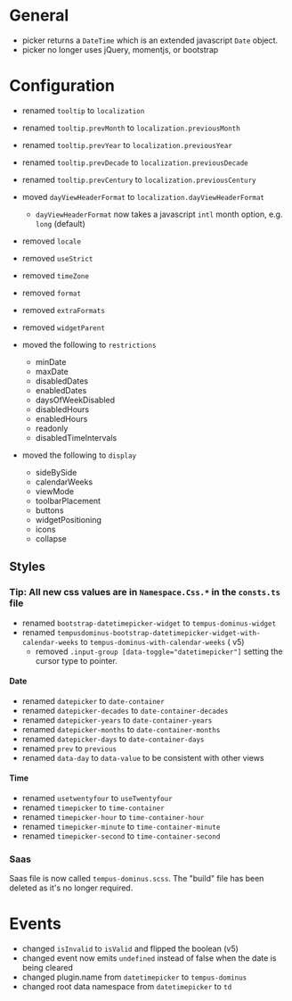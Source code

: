 # General

- picker returns a `DateTime` which is an extended javascript `Date` object.
- picker no longer uses jQuery, momentjs, or bootstrap

# Configuration

- renamed `tooltip` to `localization`
- renamed `tooltip.prevMonth` to `localization.previousMonth`
- renamed `tooltip.prevYear` to `localization.previousYear`
- renamed `tooltip.prevDecade` to `localization.previousDecade`
- renamed `tooltip.prevCentury` to `localization.previousCentury`
- moved `dayViewHeaderFormat` to `localization.dayViewHeaderFormat`

  - `dayViewHeaderFormat` now takes a javascript `intl` month option, e.g. `long` (default)

- removed `locale`
- removed `useStrict`
- removed `timeZone`
- removed `format`
- removed `extraFormats`
- removed `widgetParent`

- moved the following to `restrictions`

  - minDate
  - maxDate
  - disabledDates
  - enabledDates
  - daysOfWeekDisabled
  - disabledHours
  - enabledHours
  - readonly
  - disabledTimeIntervals

- moved the following to `display`
  - sideBySide
  - calendarWeeks
  - viewMode
  - toolbarPlacement
  - buttons
  - widgetPositioning
  - icons
  - collapse

## Styles

### Tip: All new css values are in `Namespace.Css.*` in the `consts.ts` file

- renamed `bootstrap-datetimepicker-widget` to `tempus-dominus-widget`
- renamed `tempusdominus-bootstrap-datetimepicker-widget-with-calendar-weeks` to `tempus-dominus-with-calendar-weeks` (
  v5)
  - removed `.input-group [data-toggle="datetimepicker"]` setting the cursor type to pointer.

#### Date

- renamed `datepicker` to `date-container`
- renamed `datepicker-decades` to `date-container-decades`
- renamed `datepicker-years` to `date-container-years`
- renamed `datepicker-months` to `date-container-months`
- renamed `datepicker-days` to `date-container-days`
- renamed `prev` to `previous`
- renamed `data-day` to `data-value` to be consistent with other views

#### Time

- renamed `usetwentyfour` to `useTwentyfour`
- renamed `timepicker` to `time-container`
- renamed `timepicker-hour` to `time-container-hour`
- renamed `timepicker-minute` to `time-container-minute`
- renamed `timepicker-second` to `time-container-second`

### Saas

Saas file is now called `tempus-dominus.scss`. The "build" file has been deleted as it's no longer required.

# Events

- changed `isInvalid` to `isValid` and flipped the boolean (v5)
- changed event now emits `undefined` instead of false when the date is being cleared
- changed plugin.name from `datetimepicker` to `tempus-dominus`
- changed root data namespace from `datetimepicker` to `td`
